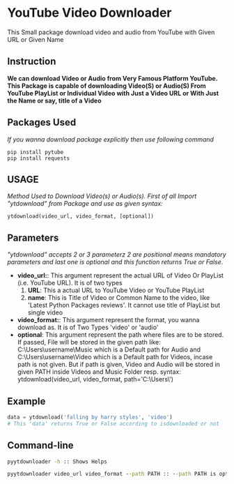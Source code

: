 # YouTube Video Downloader
This Small package download video and audio from YouTube with Given URL or Given Name
## Instruction
**We can download Video or Audio from Very Famous Platform YouTube. This Package is capable of downloading Video(S) or Audio(S) From YouTube PlayList or Individual Video with Just a Video URL or With Just the Name or say, title of a Video**
## Packages Used
*If you wanna download package explicitly then use following command*
````
pip install pytube
pip install requests
````
## USAGE
*Method Used to Download Video(s) or Audio(s).*
*First of all Import "ytdownload" from Package and use as given syntax:*
````
ytdownload(video_url, video_format, [optional])
````
## Parameters
*"ytdownload" accepts 2 or 3 parameterz 2 are positional means mandatory parameters and last one is optional and this function returns True or False*.

* **video_url:**: This argument represent the actual URL of Video Or PlayList (i.e. YouTube URL). It is of two types
  1. **URL**: This a actual URL to YouTube Video or YouTube PlayList
  2. **name**: This is Title of Video or Common Name to the video, like 'Latest Python Packages reviews'. It cannot use title of PlayList but single video
* **video_format:**: This argument represent the format, you wanna download as. It is of Two Types 'video' or 'audio'
* **optional**: This argument represent the path where files are to be stored. If passed, File will be stored in the given path
like: C:\Users\username\Music which is a Default path for Audio and
C:\Users\username\Video which is a Default path for Videos, incase path is not given.
But if path is given, Video and Audio will be stored in given PATH inside Videos and Music Folder resp.
  syntax:
      ytdownload(video_url, video_format, path='C:\\Users\\')

## Example
````python
data = ytdownload('falling by harry styles', 'video')
# This 'data' returns True or False according to isdownloaded or not
````
## Command-line
````cmd
pyytdownloader -h :: Shows Helps
````
````cmd
pyytdownloader video_url video_format --path PATH :: --path PATH is optional and all arguments are the same as explained above
````
